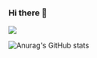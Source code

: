 ### Hi there 👋

<!--
**M1ngD0ng/M1ngD0ng** is a ✨ _special_ ✨ repository because its `README.md` (this file) appears on your GitHub profile.

Here are some ideas to get you started:

- 🔭 I’m currently working on ...
- 🌱 I’m currently learning ...
- 👯 I’m looking to collaborate on ...
- 🤔 I’m looking for help with ...
- 💬 Ask me about ...
- 📫 How to reach me: ...
- 😄 Pronouns: ...
- ⚡ Fun fact: ...
-->

<a href="https://www.instagram.com/p/CYTz7WXBvnF/" target="_blank"><img src="https://img.shields.io/badge/mmm_j2-#000000?style=flat&logo=Instagram&logoColor=#E4405F"/></a>

![Anurag's GitHub stats](https://github-readme-stats.vercel.app/api?username=M1ngD0ng&show_icons=true&theme=radical)

